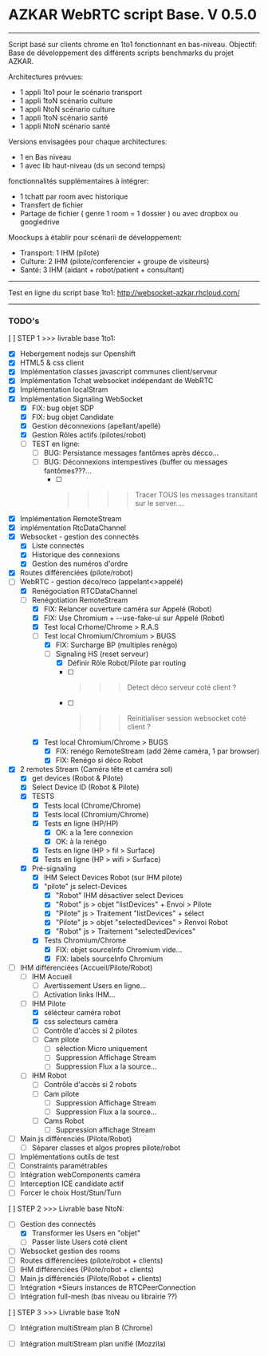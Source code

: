 # AZKAR WebRTC script Base. V 0.5.0
------------------------------------------------------------

Script basé sur clients chrome en 1to1 fonctionnant en bas-niveau. 
Objectif: Base de développement des différents scripts benchmarks du projet AZKAR.

Architectures prévues:
- 1 appli 1to1 pour le scénario transport 
- 1 appli 1toN scénario culture
- 1 appli NtoN scénario culture
- 1 appli 1toN scénario santé
- 1 appli NtoN scénario santé

Versions envisagées pour chaque architectures:
- 1 en Bas niveau
- 1 avec lib haut-niveau (ds un second temps)

fonctionnalités supplémentaires à intégrer:
- 1 tchatt par room avec historique
- Transfert de fichier 
- Partage de fichier ( genre 1 room = 1 dossier ) ou avec dropbox ou googledrive

Moockups à établir pour scénarii de développement:
- Transport: 1 IHM (pilote)
- Culture: 2 IHM (pilote/conferencier + groupe de visiteurs)
- Santé: 3 IHM (aidant + robot/patient + consultant)

------------------------------------------------------------

Test en ligne du script base 1to1:
http://websocket-azkar.rhcloud.com/

------------------------------------------------------------

### TODO's

[ ] STEP 1 >>> livrable base 1to1:
- [x] Hebergement nodejs sur Openshift
- [x] HTML5 & css client
- [x] Implémentation classes javascript communes client/serveur
- [x] Implémentation Tchat websocket indépendant de WebRTC
- [x] Implémentation localStram
- [x] Implémentation Signaling WebSocket 
	- [x] FIX: bug objet SDP
	- [x] FIX: bug objet Candidate
	- [x] Gestion déconnexions (apellant/apellé)
    - [x] Gestion Rôles actifs (pilotes/robot)
    - [ ] TEST en ligne:
        - [ ] BUG: Persistance messages fantômes après décco...
        - [ ] BUG: Déconnexions intempestives (buffer ou messages fantômes???...
            - [ ] >>>> Tracer TOUS les messages transitant sur le server....
- [x] Implémentation RemoteStream
- [x] implémentation RtcDataChannel 
- [x] Websocket - gestion des connectés
	- [x] Liste connectés
	- [x] Historique des connexions
	- [x] Gestion des numéros d'ordre
- [x] Routes différenciées (pilote/robot)	
- [ ]  WebRTC - gestion déco/reco (appelant<>appelé)
	- [x] Renégociation RTCDataChannel
	- [ ] Renégotiation RemoteStream 
        - [x] FIX: Relancer ouverture caméra sur Appelé (Robot)
        - [x] FIX: Use Chromium + --use-fake-ui sur Appelé (Robot)
        - [x] Test local Crhome/Chrome > R.A.S
        - [ ] Test local Chromium/Chromium > BUGS
            - [x] FIX: Surcharge BP (multiples renégo)
            - [ ] Signaling HS (reset serveur) 
                - [x] Définir Rôle Robot/Pilote par routing
                - [ ] >>> Detect déco serveur coté client ?
                - [ ] >>> Reinitialiser session websocket coté client ?
        - [X] Test local Chromium/Chrome > BUGS
            - [x] FIX: renégo RemoteStream (add 2ème caméra, 1 par browser)
            - [x] FIX: Renégo si déco Robot
- [x] 2 remotes Stream (Caméra tête et caméra sol)
    - [x] get devices (Robot & Pilote)
    - [x] Select Device ID (Robot & Pilote)
    - [x] TESTS
        - [x] Tests local (Chrome/Chrome)
        - [x] Tests local (Chromium/Chrome)
        - [x] Tests en ligne (HP/HP)
            - [x] OK: a la 1ere connexion 
            - [x] OK: à la renégo
        - [x] Tests en ligne (HP > fil > Surface)
        - [x] Tests en ligne (HP > wifi > Surface)
    - [x] Pré-signaling 
        - [x] IHM Select Devices Robot (sur IHM pilote)
        - [x] "pilote" js select-Devices
            - [x] "Robot" IHM désactiver select Devices
            - [x] "Robot" js > objet "listDevices" + Envoi > Pilote
            - [x] "Pilote" js > Traitement "listDevices" + sélect
            - [x] "Pilote" js > objet "selectedDevices" > Renvoi Robot
            - [x] "Robot" js > Traitement "selectedDevices"
        - [x] Tests Chromium/Chrome
            - [x] FIX: objet sourceInfo Chromium vide...
            - [x] FIX: labels sourceInfo Chromium
- [ ] IHM différenciées (Accueil/Pilote/Robot)
    - [ ] IHM Accueil
        - [ ] Avertissement Users en ligne...
        - [ ] Activation links IHM...
    - [ ] IHM Pilote 
        - [x] sélécteur caméra robot
        - [x] css selecteurs caméra 
        - [ ] Contrôle d'accès si 2 pilotes
        - [ ] Cam pilote 
            - [ ] sélection Micro uniquement
            - [ ] Suppression Affichage Stream
            - [ ] Suppression Flux a la source...
    - [ ] IHM Robot
        - [ ] Contrôle d'accès si 2 robots
        - [ ] Cam pilote 
            - [ ] Suppression Affichage Stream
            - [ ] Suppression Flux a la source...
        - [ ] Cams Robot
            - [ ] Suppression affichage Stream
- [ ] Main.js différenciés (Pilote/Robot)
    - [ ] Séparer classes et algos propres pilote/robot
- [ ] Implémentations outils de test
- [ ] Constraints paramétrables
- [ ] Intégration webComponents caméra
- [ ] Interception ICE candidate actif
- [ ] Forcer le choix Host/Stun/Turn

[ ] STEP 2 >>> Livrable base NtoN:
- [ ] Gestion des connectés
	- [X] Transformer les Users en "objet"
	- [ ] Passer liste Users coté client
- [ ] Websocket gestion des rooms
- [ ] Routes différenciées (pilote/robot + clients)
- [ ] IHM différenciées (Pilote/robot + clients)
- [ ] Main.js différenciés (Pilote/Robot + clients)	
- [ ] Intégration +Sieurs instances de RTCPeerConnection
- [ ] Intégration full-mesh (bas niveau ou librairie ??)

[ ] STEP 3 >>> Livrable base 1toN
- [ ] Intégration multiStream plan B (Chrome) 
- [ ] Intégration multiStream plan unifié (Mozzila) 

